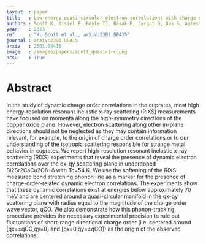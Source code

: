 ```yaml
---
layout  : paper
title   : Low-energy quasi-circular electron correlations with charge order wavelength in Bi<sub>2</sub>Sr<sub>2</sub>CaCu<sub>2</sub>O<sub>8+delta</sub>
authors : Scott K, Kisiel E, Boyle TJ, Basak R, Jargot G, Das S, Agrestini S, Garcia-Fernandez M, Choi J, Pelliciari J, Li J, Chuang YD, Zhong RD, Schneeloch JA, Gu GD, Légaré F, Kemper AF, Zhou KJ, Bisogni V, Blanco-Canosa S, Frano A, Boschini F, da Silva Neto EH
year    : 2023
ref     : "K. Scott et al., arXiv:2301.08415"
journal : arXiv:2301.08415
arxiv   : 2301.08415
image   : /images/papers/scott_quasicirc.png
ncsu    : True
---
```


# Abstract
In the study of dynamic charge order correlations in the cuprates, most high energy-resolution resonant inelastic x-ray scattering (RIXS) measurements have focused on momenta along the high-symmetry directions of the copper oxide plane. However, electron scattering along other in-plane directions should not be neglected as they may contain information relevant, for example, to the origin of charge order correlations or to our understanding of the isotropic scattering responsible for strange metal behavior in cuprates. We report high-resolution resonant inelastic x-ray scattering (RIXS) experiments that reveal the presence of dynamic electron correlations over the qx-qy scattering plane in underdoped Bi2Sr2CaCu2O8+δ with Tc=54 K. We use the softening of the RIXS-measured bond stretching phonon line as a marker for the presence of charge-order-related dynamic electron correlations. The experiments show that these dynamic correlations exist at energies below approximately 70 meV and are centered around a quasi-circular manifold in the qx-qy scattering plane with radius equal to the magnitude of the charge order wave vector, qCO. We also demonstrate how this phonon-tracking procedure provides the necessary experimental precision to rule out fluctuations of short-range directional charge order (i.e. centered around [qx=±qCO,qy=0] and [qx=0,qy=±qCO]) as the origin of the observed correlations. 
